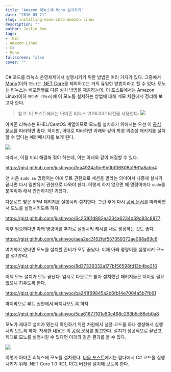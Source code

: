 ```yaml
---
title: "Amazon 리눅스에 Mono 설치하기"
date: "2016-05-21"
slug: installing-mono-into-amazon-linux
description: ""
author: Justin Yoo
tags:
- .NET
- Amazon Linux
- C#
- Mono
fullscreen: false
cover: ""
---
```


C# 코드를 리눅스 운영체제에서 실행시키기 위한 방법은 여러 가지가 있다. 그중에서 [Mono](http://www.mono-project.com)(이하 `모노`)는 [.NET Core](https://www.microsoft.com/net/core)를 제외하고는 거의 유일한 방법이라고 할 수 있다. 모노는 리눅스는 배포판별로 다른 설치 방법을 제공하는데, 이 포스트에서는 Amazon Linux(이하 `아마존 리눅스`)에 이 모노를 설치하는 방법에 대해 메모 차원에서 정리해 보고자 한다.

> 참고: 이 포스트에서는 아마존 리눅스 2016.03.1 버전을 사용한다. ![](https://sa0blogs.blob.core.windows.net/aliencube/2016/05/installing-mono-into-amazon-linux-01.png)

아마존 리눅스는 RHEL/CentOS 계열이므로 모노를 설치하기 위해서는 우선 이 [공식 문서](http://www.mono-project.com/docs/getting-started/install/linux/#centos-7-fedora-19-and-later-and-derivatives)를 따라하면 좋다. 하지만, 이대로 따라하면 아래와 같이 특정 의존성 패키지를 설치할 수 없다는 에러메시지를 보게 된다.

![](https://sa0blogs.blob.core.windows.net/aliencube/2016/05/installing-mono-into-amazon-linux-02.png)

따라서, 이를 미리 해결해 줘야 하는데, 이는 아래와 같이 해결할 수 있다.

https://gist.github.com/justinyoo/fea4924afbe9b0bf06808a1861a8abb4

맨 처음 `sudo su` 명령어는 아예 루트 권한으로 세션을 열라는 의미여서 나중에 설치가 끝나면 다시 일반유저 권한으로 나와야 한다. 이렇게 하지 않으면 매 명령어마다 `sudo`를 붙여줘야 해서 안전하지만 귀찮다.

다운로드 받은 RPM 패키지를 실행시켜 설치한다. 그런 후에 다시 [공식 문서](http://www.mono-project.com/docs/getting-started/install/linux/#centos-7-fedora-19-and-later-and-derivatives)를 따라하면서 모노를 실행시키도록 하자.

https://gist.github.com/justinyoo/6c25161d882ea234a6234d69d93c8877

이후 필요하다면 아래 명령어를 추가로 실행시켜 캐시를 새로 생성하는 것도 좋다.

https://gist.github.com/justinyoo/aea2ec3152fef557359372ae088a69c6

여기까지 왔다면 모노를 설치할 준비가 모두 끝났다. 이제 아래 명령어를 실행시켜 모노를 설치한다.

https://gist.github.com/justinyoo/8d37336332a177b156598fd13b4be216

이제 모노 설치가 모두 끝났다. 임시로 다운로드 받아 설치했던 패키지들은 더이상 필요없으니 지우도록 한다.

https://gist.github.com/justinyoo/ba241f69845a2b6fb14e7004a5b7fb61

마지막으로 루트 권한에서 빠져나오도록 하자.

https://gist.github.com/justinyoo/5ca61677101e90c468c293b5c86eb0a8

모노가 제대로 설치가 됐는지 확인하기 위한 차원에서 샘플 코드를 하나 생성해서 실행시켜 보도록 하자. 자세한 내용은 이 [공식 문서](http://www.mono-project.com/docs/getting-started/mono-basics)를 참고한다. 설치가 성공적으로 끝났고, 제대로 모노를 실행시킬 수 있다면 아래와 같은 결과를 볼 수 있다.

![](https://sa0blogs.blob.core.windows.net/aliencube/2016/05/installing-mono-into-amazon-linux-03.png)

이렇게 아마존 리눅스에 모노를 설치했다. [다음 포스트](http://blog.aliencube.org/ko/2016/05/22/installing-dotnet-core-into-amazon-linux)에서는 람다에서 C# 코드를 실행시키기 위해 .NET Core 1.0 RC1, RC2 버전을 설치해 보도록 한다.
